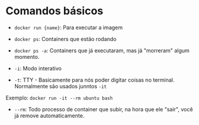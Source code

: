 # Comandos básicos 

- `docker run {name}`: Para executar a imagem

- `docker ps`: Containers que estão rodando

- `docker ps -a`: Containers que já executaram, mas já "morreram" algum momento.

- `-i`: Modo interativo
- `-t`: TTY - Basicamente para nós poder digitar coisas no terminal. Normalmente são usados junntos `-it`

Exemplo: `docker run -it --rm ubuntu bash`

- `--rm`: Todo processo de container que subir, na hora que ele "sair", você já remove automaticamente.
